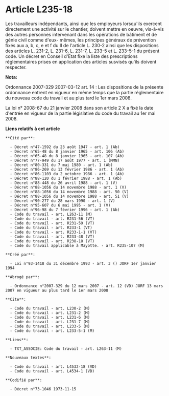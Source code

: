 # Article L235-18

Les travailleurs indépendants, ainsi que les employeurs lorsqu'ils exercent directement une activité sur le chantier, doivent
mettre en oeuvre, vis-à-vis des autres personnes intervenant dans les opérations de bâtiment et de génie civil comme d'eux-
mêmes, les principes généraux de prévention fixés aux a, b, c, e et f du II de l'article L. 230-2 ainsi que les dispositions
des articles L. 231-2, L. 231-6, L. 231-7, L. 233-5 et L. 233-5-1 du présent code. Un décret en Conseil d'Etat fixe la liste
des prescriptions réglementaires prises en application des articles susvisés qu'ils doivent respecter.

**Nota:**

Ordonnance 2007-329 2007-03-12 art. 14 : Les dispositions de la présente ordonnance entrent en vigueur en même temps que la
partie réglementaire du nouveau code du travail et au plus tard le 1er mars 2008.

La loi n° 2008-67 du 21 janvier 2008 dans son article 2 X a fixé la date d'entrée en vigueur de la partie législative du code
du travail au 1er mai 2008.

**Liens relatifs à cet article**

	**Cité par**:

	  - Décret n°47-1592 du 23 août 1947 - art. 1 (Ab)
	  - Décret n°65-48 du 8 janvier 1965 - art. 106 (Ab)
	  - Décret n°65-48 du 8 janvier 1965 - art. 107 (Ab)
	  - Décret n°77-949 du 17 août 1977 - art. 1 (MMN)
	  - Décret n°80-331 du 7 mai 1980 - art. 1 (Ab)
	  - Décret n°86-269 du 13 février 1986 - art. 1 (Ab)
	  - Décret n°86-1103 du 2 octobre 1986 - art. 1 (Ab)
	  - Décret n°88-120 du 1 février 1988 - art. 1 (Ab)
	  - Décret n°88-448 du 26 avril 1988 - art. 1 (V)
	  - Décret n°88-1056 du 14 novembre 1988 - art. 1 (V)
	  - Décret n°88-1056 du 14 novembre 1988 - art. 50 (V)
	  - Décret n°88-1056 du 14 novembre 1988 - art. 51 (V)
	  - Décret n°90-277 du 28 mars 1990 - art. 1 (V)
	  - Décret n°95-607 du 6 mai 1995 - art. 1 (V)
	  - Décret n°96-98 du 7 février 1996 - art. 1 (Ab)
	  - Code du travail - art. L263-11 (M)
	  - Code du travail - art. R231-56 (VT)
	  - Code du travail - art. R231-59 (VT)
	  - Code du travail - art. R233-1 (VT)
	  - Code du travail - art. R233-1-1 (VT)
	  - Code du travail - art. R233-48 (VT)
	  - Code du travail - art. R238-18 (VT)
	  - Code du travail applicable à Mayotte. - art. R235-107 (M)

	**Créé par**:

	  - Loi n°93-1418 du 31 décembre 1993 - art. 3 () JORF 1er janvier 1994

	**Abrogé par**:

	  - Ordonnance n°2007-329 du 12 mars 2007 - art. 12 (VD) JORF 13 mars 2007 en vigueur au plus tard le 1er mars 2008

	**Cite**:

	  - Code du travail - art. L230-2 (M)
	  - Code du travail - art. L231-2 (M)
	  - Code du travail - art. L231-6 (M)
	  - Code du travail - art. L231-7 (M)
	  - Code du travail - art. L233-5 (M)
	  - Code du travail - art. L233-5-1 (M)

	**Liens**:

	  - TXT_ASSOCIE: Code du travail - art. L263-11 (M)

	**Nouveaux textes**:

	  - Code du travail - art. L4532-18 (VD)
	  - Code du travail - art. L4534-1 (VD)

	**Codifié par**:

	  - Décret n°73-1046 1973-11-15
